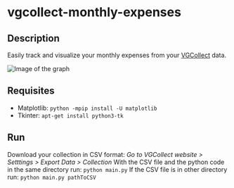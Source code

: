 # vgcollect-monthly-expenses

## Description
Easily track and visualize your monthly expenses from your [VGCollect](https://vgcollect.com) data.

![Image of the graph](https://github.com/deuxbot/vgcollect-monthly-expenses/blob/master/img.png)

## Requisites
- Matplotlib: ```python -mpip install -U matplotlib```
- Tkinter: ```apt-get install python3-tk```

## Run
Download your collection in CSV format:
*Go to VGCollect website > Setttings > Export Data > Collection*
With the CSV file and the python code in the same directory run:
```python main.py```
If the CSV file is in other directory run:
```python main.py pathToCSV```